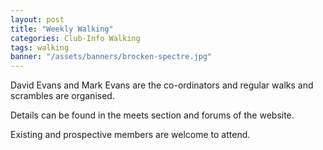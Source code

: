 ```yaml
---
layout: post
title: "Weekly Walking"
categories: Club-Info Walking
tags: walking
banner: "/assets/banners/brocken-spectre.jpg"
---
```


David Evans and Mark Evans are the co-ordinators and regular walks and scrambles are organised.

Details can be found in the meets section and forums of the website.

Existing and prospective members are welcome to attend.
